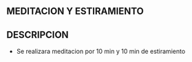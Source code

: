 ## MEDITACION Y ESTIRAMIENTO

## DESCRIPCION
- Se realizara meditacion por 10 min y 10 min de estiramiento
